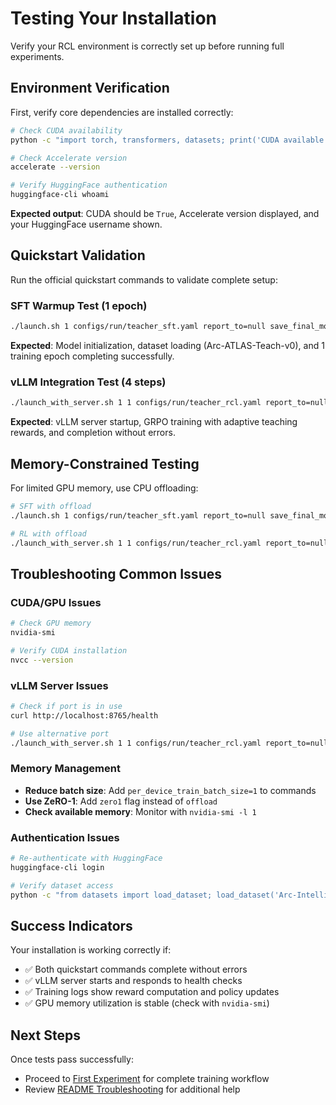 
# Testing Your Installation

Verify your RCL environment is correctly set up before running full experiments.

## Environment Verification

First, verify core dependencies are installed correctly:

```bash
# Check CUDA availability
python -c "import torch, transformers, datasets; print('CUDA available:', torch.cuda.is_available())"

# Check Accelerate version
accelerate --version

# Verify HuggingFace authentication
huggingface-cli whoami
```

**Expected output**: CUDA should be `True`, Accelerate version displayed, and your HuggingFace username shown.

## Quickstart Validation

Run the official quickstart commands to validate complete setup:

### SFT Warmup Test (1 epoch)

```bash
./launch.sh 1 configs/run/teacher_sft.yaml report_to=null save_final_model=false num_train_epochs=1
```

**Expected**: Model initialization, dataset loading (Arc-ATLAS-Teach-v0), and 1 training epoch completing successfully.

### vLLM Integration Test (4 steps)

```bash
./launch_with_server.sh 1 1 configs/run/teacher_rcl.yaml report_to=null max_steps=4 eval_steps=1
```

**Expected**: vLLM server startup, GRPO training with adaptive teaching rewards, and completion without errors.

## Memory-Constrained Testing

For limited GPU memory, use CPU offloading:

```bash
# SFT with offload
./launch.sh 1 configs/run/teacher_sft.yaml report_to=null save_final_model=false num_train_epochs=1 offload

# RL with offload
./launch_with_server.sh 1 1 configs/run/teacher_rcl.yaml report_to=null max_steps=4 eval_steps=1 offload
```

## Troubleshooting Common Issues

### CUDA/GPU Issues
```bash
# Check GPU memory
nvidia-smi

# Verify CUDA installation
nvcc --version
```

### vLLM Server Issues
```bash
# Check if port is in use
curl http://localhost:8765/health

# Use alternative port
./launch_with_server.sh 1 1 configs/run/teacher_rcl.yaml report_to=null max_steps=4 eval_steps=1 vllm_port=8766
```

### Memory Management
- **Reduce batch size**: Add `per_device_train_batch_size=1` to commands
- **Use ZeRO-1**: Add `zero1` flag instead of `offload`
- **Check available memory**: Monitor with `nvidia-smi -l 1`

### Authentication Issues
```bash
# Re-authenticate with HuggingFace
huggingface-cli login

# Verify dataset access
python -c "from datasets import load_dataset; load_dataset('Arc-Intelligence/Arc-ATLAS-Teach-v0', split='train[:1]')"
```

## Success Indicators

Your installation is working correctly if:
- ✅ Both quickstart commands complete without errors
- ✅ vLLM server starts and responds to health checks
- ✅ Training logs show reward computation and policy updates
- ✅ GPU memory utilization is stable (check with `nvidia-smi`)

## Next Steps

Once tests pass successfully:
- Proceed to [First Experiment](first-experiment.md) for complete training workflow
- Review [README Troubleshooting](../../README.md#troubleshooting) for additional help

